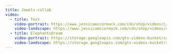 ```yaml
---
title: Jewels-collab
video:
  - title: Test
    video-portrait: https://www.jessicamccormack.com/cdn/shop/videos/c/vp/0c873f56a2034a67966aecafd626a702/0c873f56a2034a67966aecafd626a702.HD-1080p-7.2Mbps-44093355.mp4?v=0
    video-landscape: https://www.jessicamccormack.com/cdn/shop/videos/c/vp/fc56757551be413db6158c59cff53333/fc56757551be413db6158c59cff53333.HD-1080p-7.2Mbps-44093333.mp4?v=0
  - title: ElephantsDream
    video-portrait: https://storage.googleapis.com/gtv-videos-bucket/sample/ElephantsDream.mp4
    video-landscape: https://storage.googleapis.com/gtv-videos-bucket/sample/ElephantsDream.mp4
---
```

